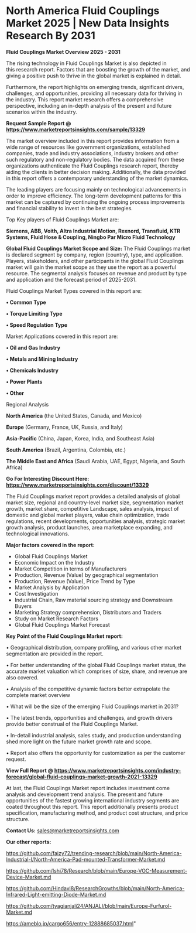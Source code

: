  # North America Fluid Couplings Market 2025 | New Data Insights Research By 2031

<Strong> Fluid Couplings Market Overview 2025 - 2031</strong>

The rising technology in Fluid Couplings Market is also depicted in this research report. Factors that are boosting the growth of the market, and giving a positive push to thrive in the global market is explained in detail.

Furthermore, the report highlights on emerging trends, significant drivers, challenges, and opportunities, providing all necessary data for thriving in the industry. This report market research offers a comprehensive perspective, including an in-depth analysis of the present and future scenarios within the industry.

<strong>Request Sample Report @ <a href=https://www.marketreportsinsights.com/sample/13329>https://www.marketreportsinsights.com/sample/13329</a></strong>

The market overview included in this report provides information from a wide range of resources like government organizations, established companies, trade and industry associations, industry brokers and other such regulatory and non-regulatory bodies. The data acquired from these organizations authenticate the Fluid Couplings research report, thereby aiding the clients in better decision making. Additionally, the data provided in this report offers a contemporary understanding of the market dynamics.

The leading players are focusing mainly on technological advancements in order to improve efficiency. The long-term development patterns for this market can be captured by continuing the ongoing process improvements and financial stability to invest in the best strategies.

Top Key players of Fluid Couplings Market are:

<strong>Siemens, ABB, Voith, Altra Industrial Motion, Rexnord, Transfluid, KTR Systems, Fluid Hose & Coupling, Ningbo Par Micro Fluid Technology</strong>

<strong><b>Global Fluid Couplings Market Scope and Size:</b></strong>
The Fluid Couplings market is declared segment by company, region (country), type, and application. Players, stakeholders, and other participants in the global Fluid Couplings market will gain the market scope as they use the report as a powerful resource. The segmental analysis focuses on revenue and product by type and application and the forecast period of 2025-2031.

Fluid Couplings Market Types covered in this report are:

<strong>• Common Type

• Torque Limiting Type

• Speed Regulation Type</strong>

Market Applications covered in this report are:

<strong>• Oil and Gas Industry

• Metals and Mining Industry

• Chemicals Industry

• Power Plants

• Other</strong> 

Regional Analysis

<strong>North America</strong> (the United States, Canada, and Mexico)

<strong>Europe</strong> (Germany, France, UK, Russia, and Italy)

<strong>Asia-Pacific</strong> (China, Japan, Korea, India, and Southeast Asia)

<strong>South America</strong> (Brazil, Argentina, Colombia, etc.)

<strong>The Middle East and Africa</strong> (Saudi Arabia, UAE, Egypt, Nigeria, and South Africa)

<strong>Go For Interesting Discount Here: <a href=https://www.marketreportsinsights.com/discount/13329>https://www.marketreportsinsights.com/discount/13329</a></strong>

The Fluid Couplings market report provides a detailed analysis of global market size, regional and country-level market size, segmentation market growth, market share, competitive Landscape, sales analysis, impact of domestic and global market players, value chain optimization, trade regulations, recent developments, opportunities analysis, strategic market growth analysis, product launches, area marketplace expanding, and technological innovations.

<strong><b>Major factors covered in the report:</b></strong>
<ul>
  <li>Global Fluid Couplings Market </li>
  <li>Economic Impact on the Industry</li>
  <li>Market Competition in terms of Manufacturers</li>
  <li>Production, Revenue (Value) by geographical segmentation</li>
  <li>Production, Revenue (Value), Price Trend by Type</li>
  <li>Market Analysis by Application</li>
  <li>Cost Investigation</li>
  <li>Industrial Chain, Raw material sourcing strategy and Downstream Buyers</li>
  <li>Marketing Strategy comprehension, Distributors and Traders</li>
  <li>Study on Market Research Factors</li>
  <li>Global Fluid Couplings Market Forecast</li>
</ul>

<strong><b>Key Point of the Fluid Couplings Market report:</b></strong>

• Geographical distribution, company profiling, and various other market segmentation are provided in the report.

• For better understanding of the global Fluid Couplings market status, the accurate market valuation which comprises of size, share, and revenue are also covered.

• Analysis of the competitive dynamic factors better extrapolate the complete market overview

• What will be the size of the emerging Fluid Couplings market in 2031?

• The latest trends, opportunities and challenges, and growth drivers provide better construal of the Fluid Couplings Market.

• In-detail industrial analysis, sales study, and production understanding shed more light on the future market growth rate and scope.

• Report also offers the opportunity for customization as per the customer request.

<strong><b>View Full Report @ <a href=https://www.marketreportsinsights.com/industry-forecast/global-fluid-couplings-market-growth-2021-13329>https://www.marketreportsinsights.com/industry-forecast/global-fluid-couplings-market-growth-2021-13329</a></b></strong>


At last, the Fluid Couplings Market report includes investment come analysis and development trend analysis. The present and future opportunities of the fastest growing international industry segments are coated throughout this report. This report additionally presents product specification, manufacturing method, and product cost structure, and price structure.

<strong>Contact Us:</strong>
sales@marketreportsinsights.com

<strong>Our other reports:</strong>

<a href=https://github.com/faizy72/trending-research/blob/main/North-America-Industrial-I/North-America-Pad-mounted-Transformer-Market.md>https://github.com/faizy72/trending-research/blob/main/North-America-Industrial-I/North-America-Pad-mounted-Transformer-Market.md</a>

<a href=https://github.com/Ishi78/Research/blob/main/Europe-VOC-Measurement-Device-Market.md>https://github.com/Ishi78/Research/blob/main/Europe-VOC-Measurement-Device-Market.md</a>

<a href=https://github.com/Hindavi8/ResearchGrowths/blob/main/North-America-Infrared-Light-emitting-Diode-Market.md>https://github.com/Hindavi8/ResearchGrowths/blob/main/North-America-Infrared-Light-emitting-Diode-Market.md</a>

<a href=https://github.com/tyagianjali24/ANJALI/blob/main/Europe-Furfurol-Market.md>https://github.com/tyagianjali24/ANJALI/blob/main/Europe-Furfurol-Market.md</a>

<a href=https://ameblo.jp/cargo656/entry-12888685037.html>https://ameblo.jp/cargo656/entry-12888685037.html</a>"

